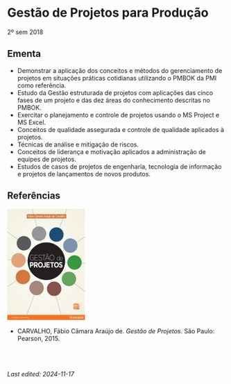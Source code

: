 # Gestão de Projetos para Produção

2º sem 2018

## Ementa

- Demonstrar a aplicação dos conceitos e métodos do gerenciamento de projetos em situações práticas cotidianas utilizando o PMBOK da PMI como referência. 
- Estudo da Gestão estruturada de projetos com aplicações das cinco fases de um projeto e das dez áreas do conhecimento descritas no PMBOK. 
- Exercitar o planejamento e controle de projetos usando o MS Project e MS Excel. 
- Conceitos de qualidade assegurada e controle de qualidade aplicados à projetos. 
- Técnicas de análise e mitigação de riscos. 
- Conceitos de liderança e motivação aplicados a administração de equipes de projetos. 
- Estudos de casos de projetos de engenharia, tecnologia de informação e projetos de lançamentos de novos produtos.

## Referências

![](img/carvalho.jpg)

- CARVALHO, Fábio Câmara Araújo de. *Gestão de Projetos*. São Paulo: Pearson, 2015.


<br><br><br>*Last edited: 2024-11-17*
